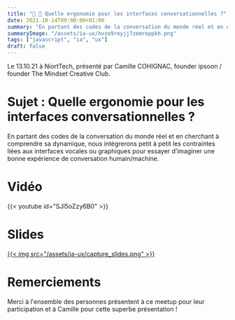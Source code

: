 ```yaml
---
title: "🤖 💬 Quelle ergonomie pour les interfaces conversationnelles ?"
date: 2021-10-14T09:00:00+01:00
summary: "En partant des codes de la conversation du monde réel et en cherchant à comprendre sa dynamique, nous intégrerons petit à petit les contraintes liées aux interfaces vocales ou graphiques pour essayer d’imaginer une bonne expérience de conversation humain/machine."
summaryImage: "/assets/ia-ux/hvze9reyjj7zemreppkh.png"
tags: ["javascript", "ia", "ux"]
draft: false
---
```


Le 13.10.21 à NiortTech, présenté par Camille COHIGNAC, founder ipsoon / founder The Mindset Creative Club.

# Sujet : Quelle ergonomie pour les interfaces conversationnelles ?

En partant des codes de la conversation du monde réel et en cherchant à comprendre sa dynamique, nous intégrerons petit à petit les contraintes liées aux interfaces vocales ou graphiques pour essayer d’imaginer une bonne expérience de conversation humain/machine.

# Vidéo
{{< youtube id="SJI5oZzy6B0" >}}

# Slides
[{{< img src="/assets/ia-ux/capture_slides.png" >}}](/assets/ia-ux/IA_UX.pdf)


# Remerciements

Merci à l'ensemble des personnes présentent à ce meetup pour leur participation et à Camille pour cette superbe présentation !
